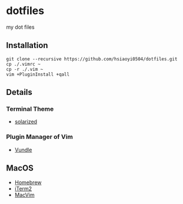 # dotfiles
my dot files

## Installation
``` shell
git clone --recursive https://github.com/hsiaoyi0504/dotfiles.git
cp ./.vimrc ~
cp -r ./.vim ~
vim +PluginInstall +qall
```

## Details

### Terminal Theme
* [solarized](https://github.com/altercation/solarized)

### Plugin Manager of Vim

* [Vundle](https://github.com/VundleVim/Vundle.vim)

## MacOS
* [Homebrew](http://brew.sh/)
* [iTerm2](https://www.iterm2.com/)
* [MacVim](http://apple.stackexchange.com/questions/59375/how-do-i-install-macvim)


